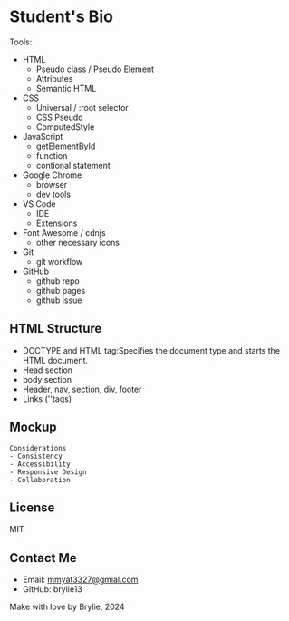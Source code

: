 # Student's Bio 

Tools:
- HTML
    - Pseudo class / Pseudo Element
    - Attributes
    - Semantic HTML
- CSS
    - Universal / :root selector
    - CSS Pseudo
    - ComputedStyle
- JavaScript
    - getElementById
    - function
    - contional statement
- Google Chrome
    - browser
    - dev tools
- VS Code
    - IDE
    - Extensions
- Font Awesome / cdnjs
    - other necessary icons
- Git
    - git workflow
- GitHub
    - github repo
    - github pages
    - github issue

## HTML Structure 
- DOCTYPE and HTML tag:Specifies the document type and starts the HTML document.
- Head section
- body section
- Header, nav, section, div, footer 
- Links ('<a>'tags)



## Mockup
    Considerations
    - Consistency
    - Accessibility
    - Responsive Design
    - Collaboration

## License
MIT

## Contact Me 
- Email: mmyat3327@gmial.com
- GitHub: brylie13

Make with love by Brylie, 2024

